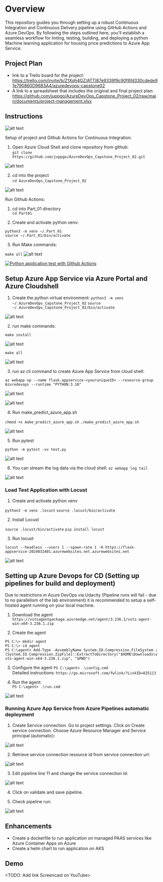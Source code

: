 # Overview

This repository guides you through setting up a robust Continuous Integration and Continuous Delivery pipeline using GitHub Actions and Azure DevOps. By following the steps outlined here, you'll establish a seamless workflow for linting, testing, building, and deploying a python Machine learning application for housing price predictions to Azure App Service.

## Project Plan

* link to a Trello board for the project: https://trello.com/invite/b/Z1Xqh4GZ/ATTI87e9339f9c90f6fd330cdede91e790860D9683A4/azuredevops-capstone02
* A link to a spreadsheet that includes the original and final project plan: https://github.com/juppgo/AzureDevOps_Capstone_Project_02/raw/main/documents/project-management.xlsx

## Instructions

![alt text](images\Architecture.drawio.png)

Setup of project and Github Actions for Continuous Integration:

1. Open Azure Cloud Shell and clone repository from github: <br>
`git clone https://github.com/juppgo/AzureDevOps_Capstone_Project_02.git`

![alt text](/images/image.png)

2. cd into the project <br>
`cd AzureDevOps_Capstone_Project_02`

![alt text](/images/image-1.png)

Run Github Actions:

1. cd into Part_01 directory <br>
`cd Part01`

2. Create and activate python venv: 

`python3 -m venv ~/.Part_01` <br>
`source ~/.Part_01/bin/activate`

3. Run Make commands:

`make all`
![alt text](/images/image-11.png)

[![Python application test with Github Actions](https://github.com/juppgo/AzureDevOps_Capstone_Project_02/actions/workflows/pythonapp.yml/badge.svg)](https://github.com/juppgo/AzureDevOps_Capstone_Project_02/actions/workflows/pythonapp.yml)

## Setup Azure App Service via Azure Portal and Azure Cloudshell 


1. Create the python virtual environment: 
`python3 -m venv ~/.AzureDevOps_Capstone_Project_02`
`source ~/.AzureDevOps_Capstone_Project_02/bin/activate`

![alt text](/images/image-2.png)

2. run make commands:

`make install`

![alt text](/images/image-3.png)

`make all`

![alt text](/images/image-4.png)

3. run az cli command to create Azure App Service from cloud shell:

`az webapp up --name flask-appservice-<youruniqueID> --resource-group Azuredevops --runtime "PYTHON:3.10"`

![alt text](/images/image-5.png)

![alt text](/images/image-10.png)

4. Run make_predict_azure_app.sh

`chmod +x make_predict_azure_app.sh`
`./make_predict_azure_app.sh`

![alt text](/images/image-6.png)

5. Run pytest 

`python -m pytest -vv test.py`

![alt text](/images/image-7.png)

6. You can stream the log data via the cloud shell: `az webapp log tail`

![alt text](/images/image-8.png)

### Load Test Application with Locust

1. Create and activate python venv

`python3 -m venv .locust`
`source .locust/bin/activate`

2. Install Locust

`source .locust/bin/activate`
`pip install locust`

3. Run locust

`locust --headless --users 1 --spawn-rate 1 -H https://flask-appservice-2024032401.azurewebsites.net.azurewebsites.net`

![alt text](/images/image-9.png)

## Setting up Azure Devops for CD (Setting up pipelines for build and deployment)

Due to restrictions in Azure DevOps via Udacity (Pipeline runs will fail - due to no parallelism of the lab environment) it is recommended to setup a self-hosted agent running on your local machine.

1. Download the agent
`https://vstsagentpackage.azureedge.net/agent/3.236.1/vsts-agent-win-x64-3.236.1.zip`

2. Create the agent

`PS C:\> mkdir agent` <br>
`PS C:\> cd agent` <br>
`PS C:\agent> Add-Type -AssemblyName System.IO.Compression.FileSystem ; [System.IO.Compression.ZipFile]::ExtractToDirectory("$HOME\Downloads\vsts-agent-win-x64-3.236.1.zip", "$PWD")`

3. Configure the agent
`PS C:\agent> .\config.cmd` <br>
Detailed instructions: `https://go.microsoft.com/fwlink/?LinkID=825113`

4. Run the agent: <br>
`PS C:\agent> .\run.cmd`

![alt text](/images/image-12.png)



### Running Azure App Service from Azure Pipelines automatic deployment

1. Create Service connection. Go to project settings. Click on Create service connection. Choose Azure Resource Manager and Service principal (automatic):

![alt text](/images/image-13.png)

2. Retrieve service connection resource id from service connection url:

![alt text](/images/image-14.png)

3. Edit pipeline line 11 and change the service connection id:

![alt text](/images/image-15.png)

4. Click on validate and save pipeline.

5. Check pipeline run:

![alt text](/images/image-16.png)


## Enhancements

- Create a dockerfile to run application on managed PAAS services like Azure Container Apps on Azure
- Create a helm chart to run application on AKS

## Demo 

<TODO: Add link Screencast on YouTube>


